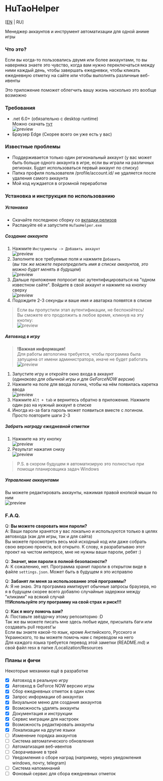 # HuTaoHelper
[[EN](README.md) | RU]

Менеджер аккаунтов и инструмент автоматизации для
одной аниме игры

### Что это?
Если вы когда-то пользовались двумя или более
аккаунтами, то вы наверняка знаете это чувство,
когда вам нужно переключаться между ними каждый день,
чтобы завершать ежедневки, чтобы кликать ежедневную
отметку на сайте или чтобы выполнять различные
веб-ивенты

Это приложение поможет облегчить вашу жизнь
насколько это вообще возможно

### Требования
- .net 6.0+ (обязательно с desktop runtime)\
Можно скачать [тут](https://dotnet.microsoft.com/en-us/download/dotnet/6.0)\
![preview](Images/ru/Runtime.png)
- Браузер Edge (Скорее всего он уже есть у вас)

### Известные проблемы
- Поддерживается только один региональный аккаунт 
(у вас может быть больше одного аккаунта в игре, если
вы играли на различных регионах. Будет использоваться
первый аккаунт по списку)
- Папка профиля пользователя /profile/account.id/
не удаляется после удаления самого аккаунта
- Мой код нуждается в огромной переработке

### Установка и инструкция по использованию
##### Установка
- Скачайте последнюю сборку со [вкладки релизов](https://github.com/Mishin870/HuTaoHelper/releases)
- Распакуйте её и запустите `HuTaoHelper.exe`

##### Создание аккаунта
1. Нажмите `Инструменты -> Добавить аккаунт`\
![preview](Images/ru/CreateAccount1.png)
2. Заполните все требуемые поля и нажмите `Добавить`\
(_вы так же можете переопределить имя в списке
аккаунтов, это можно будет менять в будущем_)\
![preview](Images/ru/CreateAccount2.png)
3. Дальше приложение попросит вас аутентифицироваться
на "одном известном сайте". Войдите в свой аккаунт
и нажмите на кнопку сверху\
![preview](Images/ru/CreateAccount3.png)
4. Подождите 2-3 секунды и ваше имя и аватарка
появятся в списке
> Если вы пропустили этап аутентификации,
> не беспокойтесь!\
> Вы сможете его продолжить в любое время, кликнув
> на эту кнопку:\
> ![preview](Images/ru/CreateAccount4.png)

##### Автовход в игру
> **!Важная информация!**\
> Для работы автологина требуется, чтобы программа
> была запущена от имени администратора, иначе
> не будет работать\
> ![preview](Images/ru/RunAsAdministrator.png)

1. Запустите игру и откройте окно входа в аккаунт\
(_одинаково для обычной игры и для GeForceNOW версии_)
2. Нажмите на поле для ввода логина, чтобы на нём
появилась каретка ввода\
![preview](Images/ru/Autologin1.png)
3. Нажмите `Alt + tab` и вернитесь обратно в
приложение. Нажмите один раз на нужный аккаунт
в списке
4. Иногда из-за бага пароль может появиться вместе
с логином. Просто повторите шаги 2-3

##### Забрать награду ежедневной отметки
1. Нажмите на эту кнопку\
   ![preview](Images/ru/CreateAccount4.png)
2. Результат нажатия снизу\
   ![preview](Images/ru/DailyCheckIn1.png)

> P.S. в скором будущем я автоматизирую это полностью
> при помощи планировщика задач Windows

##### Управление аккаунтами
Вы можете редактировать аккаунты, нажимая правой
кнопкой мыши по ним\
![preview](Images/ru/ManageAccounts1.png)

### F.A.Q.
Q: **Вы можете своровать мои пароли?**\
A: Ваши пароли хранятся у вас локально и используются
только в целях автовхода (как для игры, так и для
сайта)\
Вы можете просмотреть весь мой исходный код или
даже собрать свою версию проекта, всё открыто.
К слову, я разрабатываю этот проект на чистом интересе,
мне не нужны ваши пароли, ребят :)

Q: **Значит, мои пароли в полной безопасности?**\
A: К сожалению, нет. Программа хранит пароли в
открытом виде в файле `settings.json`. Может быть
в будущем я это исправлю

Q: **Забанят ли меня за использование этой
программы?**\
A: Я не знаю. Эта программа имитирует обычные
запросы браузера, но я в будущем скорее всего добавлю
случайные задержки между "кликами" на всякий случай\
**!!!Используйте эту программу на свой страх и риск!!!**

Q: **Как я могу помочь вам?**\
A: Поставьте звёздочку этому репозиторию :D\
Так же вы можете писать мне здесь любые идеи,
присылать баги или создавать pull request'ы\
Если вы знаете какой-то язык, кроме Английского,
Русского и Украинского, то вы можете помочь нам
с переводом на него\
Для каждого языка требуется перевод этой заметки
(README.md) и свой файл resx в папке
/Localization/Resources

### Планы и фичи
Некоторые механики ещё в разработке
- [X] Автовход в реальную игру
- [X] Автовход в GeForce NOW версию игры
- [X] Сбор ежедневных отметок в один клик
- [X] Запрос информации об аккаунтах
- [X] Визуальное меню для создания аккаунтов
- [X] Возможность удалять аккаунты
- [X] Документация и инструкции
- [X] Сервис миграции для настроек
- [X] Возможность редактировать аккаунты
- [X] Локализации на другие языки
- [ ] Изменение порядка аккаунтов
- [ ] Система автоматического обновления
- [ ] Автоматизация веб-ивентов
- [ ] Сворачивание в трей
- [ ] Уведомления о сборе наград (например, через
уведомления windows, почту, telegram)
- [ ] Система напоминаний
- [ ] Фоновый сервис для сбора ежедневных отметок
